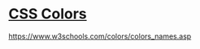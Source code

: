 # [CSS Colors](https://www.w3schools.com/css/css_colors.asp)

<https://www.w3schools.com/colors/colors_names.asp>
